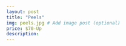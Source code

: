 ```yaml
---
layout: post
title: "Peels"
img: peels.jpg # Add image post (optional)
price: $70-Up
description:
---
```

